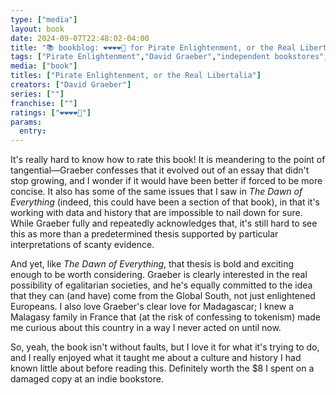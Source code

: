 ```yaml
---
type: ["media"]
layout: book
date: 2024-09-07T22:48:02-04:00
title: "📚 bookblog: ❤️❤️❤️❤️🖤 for Pirate Enlightenment, or the Real Libertalia, by David Graeber"
tags: ["Pirate Enlightenment","David Graeber","independent bookstores","The Dawn of Everything","Madagascar","Malagasy","pirates","anarchism","Enlightenment","Global South","egalitarianism","democracy"]
media: ["book"]
titles: ["Pirate Enlightenment, or the Real Libertalia"]
creators: ["David Graeber"]
series: [""]
franchise: [""]
ratings: ["❤️❤️❤️❤️🖤"]
params:
  entry:
---
```


It's really hard to know how to rate this book! It is meandering to the point of tangential—Graeber confesses that it evolved out of an essay that didn't stop growing, and I wonder if it would have been better if forced to be more concise. It also has some of the same issues that I saw in *The Dawn of Everything* (indeed, this could have been a section of that book), in that it's working with data and history that are impossible to nail down for sure. While Graeber fully and repeatedly acknowledges that, it's still hard to see this as more than a predetermined thesis supported by particular interpretations of scanty evidence.

And yet, like *The Dawn of Everything*, that thesis is bold and exciting enough to be worth considering. Graeber is clearly interested in the real possibility of egalitarian societies, and he's equally committed to the idea that they can (and have) come from the Global South, not just enlightened Europeans. I also love Graeber's clear love for Madagascar; I knew a Malagasy family in France that (at the risk of confessing to tokenism) made me curious about this country in a way I never acted on until now.

So, yeah, the book isn't without faults, but I love it for what it's trying to do, and I really enjoyed what it taught me about a culture and history I had known little about before reading this. Definitely worth the $8 I spent on a damaged copy at an indie bookstore.
